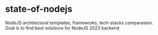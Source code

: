# state-of-nodejs
NodeJS architectural templates, framewroks, tech-stacks comparasion. Goal is to find best solutions for NodeJS 2023 backend
